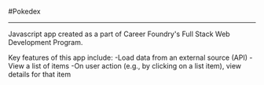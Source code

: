 #Pokedex
***

Javascript app created as a part of Career Foundry's Full Stack Web Development Program. 

Key features of this app include: 
-Load data from an external source (API)
-View a list of items
-On user action (e.g., by clicking on a list item), view details for that item
